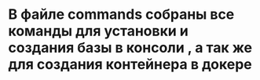 # В файле commands собраны все команды для установки и создания базы в консоли , а так же для создания контейнера в докере
